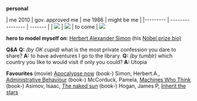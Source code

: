 
**personal**

| me 2010 | gov. approved me | me 1986 | might be me |
|--------- | ---------------- | ------- |
| ![](http://i.imgur.com/aEqu25W.jpg) | ![](http://i.imgur.com/el41p3w.jpg) | to come | ![](http://i.imgur.com/4raNpAh.jpg)

**hero to model myself on**: [Herbert Alexander Simon](http://en.wikipedia.org/wiki/Herbert_A._Simon "simon") (his [Nobel prize bio)](http://www.nobelprize.org/nobel_prizes/economic-sciences/laureates/1978/simon-bio.html "nobel simon")
 
**Q&A**
**Q:** *(by OK cupid)* what is the most private confession you dare to share? 
**A:** to have adventures I go to the library.
**Q:** *(by tumblr)* which country you like to would visit if only you could?
**A:** Utopia

**Favourites**
(movie) [Apocalypse now](https://www.facebook.com/ApocalypseNowMovie?fb_action_ids=1392445307677777&fb_action_types=video.watches&fb_source=other_multiline&action_object_map=%5B132187376810512%5D&action_type_map=%5B%22video.watches%22%5D&action_ref_map=%5B%5D&fb_collection_id=46&ref=profile)
(book-) Simon, Herbert.A., [Administrative Behaviour](http://www.goodreads.com/book/show/155253.Administrative_Behavior?action_object_map=%5B404550862944594%5D&action_ref_map=%5B%5D&action_type_map=%5B%22books.reads%22%5D&fb_action_ids=1414322568823384&fb_action_types=books.reads&fb_collection_id=14&fb_source=other_multiline&ref=profile) 
(book-) McCorduck, Pamela, [Machines Who Think](http://www.goodreads.com/book/show/1170362.Machines_Who_Think?fb_action_ids=1392457471009894&fb_action_types=books.reads&fb_source=other_multiline&action_object_map=%5B10150392473343219%5D&action_type_map=%5B%22books.reads%22%5D&action_ref_map=%5B%5D&fb_collection_id=14&ref=profile)
(book-) Asimov, Isaac, [The naked sun](https://www.facebook.com/pages/The-Naked-Sun/111488908867312?fb_action_ids=1392449334344041&fb_action_types=books.reads&fb_source=other_multiline&action_object_map=%5B111488908867312%5D&action_type_map=%5B%22books.reads%22%5D&action_ref_map=%5B%5D&fb_collection_id=14&ref=profile)
(book-) Hogan, James P, [Inherit the stars](http://www.goodreads.com/book/show/16252641-inherit-the-stars) 


